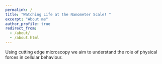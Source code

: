 ```yaml
---
permalink: /
title: "Watching Life at the Nanometer Scale! "
excerpt: "About me"
author_profile: true
redirect_from:
  - /about/
  - /about.html
---
```


Using cutting edge microscopy we aim to understand the role of physical forces in cellular behaviour.
